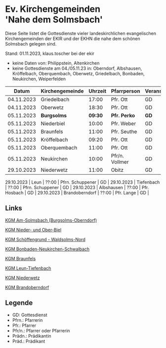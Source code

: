 # Ev. Kirchengemeinden<br>'Nahe dem Solmsbach'
Diese Seite listet die Gottesdienste vieler landeskirchlichen evangelischen Kirchengemeinden
der EKIR und der EKHN die nahe dem schönen Solmsbach gelegen sind.

Stand: 01.11.2023, klaus.toscher bei der ekir
- keine Daten von: Philippstein, Altenkirchen
- keine Gottesdienste am 04./05.11.23 in: Oberndorf, Albshausen, Kröffelbach, Oberquembach, Oberwetz, Griedelbach, Bonbaden, Neukirchen, Weiperfelden

Datum        | Kirchengemeinde | Uhrzeit    | Pfarrperson       | Veranstaltung |
------------ | --------------- | ---------- | ----------------- | ------------- |
04.11.2023   | Griedelbach     | 17:00      | Pfr. Ott          | GD            |
04.11.2023   | Oberwetz        | 18:30      | Pfr. Ott          | GD            |
05.11.2023   | **Burgsolms**   | **09:30**  | **Pfr. Perko**    | **GD**        | 
05.11.2023   | Niederbiel      | 10:00      | Pfr. Weber        | GD            |
05.11.2023   | Braunfels       | 11:00      | Pfr. Seuthe       | GD            |
05.11.2023   | Kröffelbach     | 09:20      | Pfr. Ott          | GD            |
05.11.2023   | Oberquembach    | 11:00      | Pfr. Ott          | GD            |
05.11.2023   | Neukirchen      | 10:00      | Pfr/n. Vollmer    | GD            |
29.10.2023   | Niederwetz      | 11:00      | Obitz             | GD            |

29.10.2023   | Leun            | ??:00      | Pfrn. Schuppener  | GD            |
29.10.2023   | Tiefenbach      | ??:00      | Pfrn. Schuppener  | GD            |
29.10.2023   | Albshausen      | ??:00      | Pfr. Hosbach      | GD            |
29.10.2023   | Brandoberndorf  | ??:00      | Pfr. Lange        | GD            |

## Links

[KGM Am-Solmsbach (Burgsolms-Oberndorf)](https://burgsolms.ekir.de)

[KGM Nieder- und Ober-Biel](http://www.kirche-niederbiel.de/termine)

[KGM Schöffengrund - Waldsolms-Nord](https://schoeffengrund-waldsolms.ekir.de)

[KGM Bonbaden-Neukirchen-Schwalbach](https://www.evangelisch-bonbaden-schwalbach-neukirchen.de/gottesdienste/)

[KGM Braunfels](https://www.evangelisch-in-braunfels.de)

[KGM Leun-Tiefenbach](https://ol.wittich.de/titel/1108/)

[KGM Niederwetz](https://www.kirchengemeinde-nwrk.de/gemeinde-info/niederwetz/)

[KGM Brandoberndorf](https://ol.wittich.de/titel/1212/)


## Legende
- GD: Gottesdienst
- Pfrn.: Pfarrerin
- Pfr.: Pfarrer
- Pfr/n.: Pfarrer oder Pfarrerin
- Prädn.: Prädikantin
- Präd.: Prädikant
